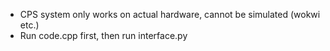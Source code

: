 - CPS system only works on actual hardware, cannot be simulated (wokwi etc.)
- Run code.cpp first, then run interface.py
